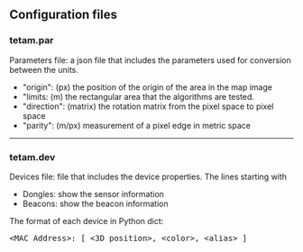 ## Configuration files

### tetam.par
Parameters file: a json file that includes the parameters used for conversion between the units.

- "origin": (px) the position of the origin of the area in the map image
- "limits: (m) the rectangular area that the algorithms are tested.
- "direction": (matrix) the rotation matrix from the pixel space to pixel space
- "parity": (m/px) measurement of a pixel edge in metric space

----------------------------------------------------------------------------------------------------------------
### tetam.dev

Devices file: file that includes the device properties.
The lines starting with 
- Dongles: show the sensor information
- Beacons: show the beacon information
  
The format of each device in Python dict:
<pre>&lt;MAC Address&gt;: [ &lt;3D position&gt;, &lt;color&gt;, &lt;alias&gt; ]</pre>
